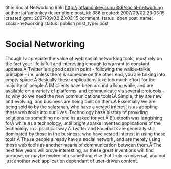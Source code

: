 title: Social Networking
link: http://jaffamonkey.com/386/social-networking
author: jaffamonkey
description: 
post_id: 386
created: 2007/09/02 23:03:15
created_gmt: 2007/09/02 23:03:15
comment_status: open
post_name: social-networking
status: publish
post_type: post

# Social Networking

Though I appreciate the value of web social networking tools, most rely on the fact your life is full and interesting enough to warrant to constant updates.Â Twitter is a good case in point - following the walkie-talkie principle - i.e. unless there is someone on the other end, you are talking into empty space.Â Basically these applications take too much effort for the majority of people.Â IM clients have been around a long while, and are available on a variety of platforms, and communicate via several protocols - so why do we need the new communications tools?Â Simple, they are new and evolving, and business are being built on them.Â Essentially we are being sold to by the salesman, who have a vested interest is us adopting these web tools into our lives. Technology hasÂ history of providing solutions to something no-one hs asked for yet.Â Bluetooth was langishing forÂ while as a technology, until bright sparks invented applications of the technology in a practical way.Â Twitter and Facebook are generally still dominated by those in the business, who have vested interest in using these tools.Â These people already have a social network, and are merely using these web tools as another means of communication between them.Â The next few years will prove interesting, as these great inventions will find purpose, or maybe evolve into something else that truly is universal, and not just another web application dependant of user-driven content.